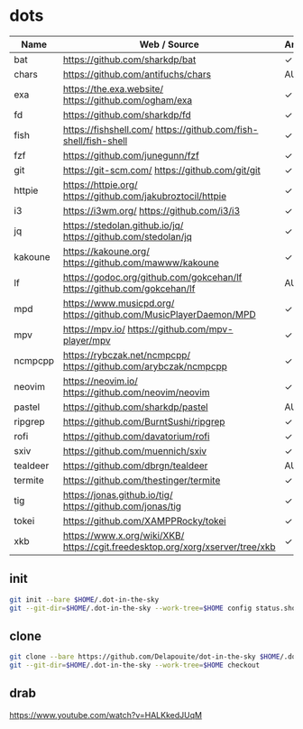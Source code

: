 # dots

Name | Web / Source | Arch | Lang | Badge
-----|--------------|------|------|------
bat | https://github.com/sharkdp/bat | ✓ | 🦀 | ![lc](https://img.shields.io/github/last-commit/sharkdp/bat)
chars | https://github.com/antifuchs/chars | AUR | 🦀 | ![lc](https://img.shields.io/github/last-commit/antifuchs/chars) 
exa | https://the.exa.website/ https://github.com/ogham/exa | ✓ | 🦀 | ![lc](https://img.shields.io/github/last-commit/ogham/exa)
fd | https://github.com/sharkdp/fd | ✓ | 🦀 | ![lc](https://img.shields.io/github/last-commit/sharkdp/fd)
fish | https://fishshell.com/ https://github.com/fish-shell/fish-shell | ✓ | C++ | ![lc](https://img.shields.io/github/last-commit/fish-shell/fish-shell)
fzf | https://github.com/junegunn/fzf | ✓ | 🐹 | ![lc](https://img.shields.io/github/last-commit/junegunn/fzf)
git | https://git-scm.com/ https://github.com/git/git | ✓ | C | ![lc](https://img.shields.io/github/last-commit/git/git)
httpie | https://httpie.org/ https://github.com/jakubroztocil/httpie | ✓ | 🐍 | ![lc](https://img.shields.io/github/last-commit/jakubroztocil/httpie)
i3 | https://i3wm.org/ https://github.com/i3/i3 | ✓ | C | ![lc](https://img.shields.io/github/last-commit/i3/i3)
jq | https://stedolan.github.io/jq/ https://github.com/stedolan/jq | ✓ | C | ![lc](https://img.shields.io/github/last-commit/stedolan/jq)
kakoune | https://kakoune.org/ https://github.com/mawww/kakoune | ✓ | C++ | ![lc](https://img.shields.io/github/last-commit/mawww/kakoune)
lf | https://godoc.org/github.com/gokcehan/lf https://github.com/gokcehan/lf | AUR | 🐹 | ![lc](https://img.shields.io/github/last-commit/gokcehan/lf)
mpd | https://www.musicpd.org/ https://github.com/MusicPlayerDaemon/MPD | ✓ | C++ | ![lc](https://img.shields.io/github/last-commit/MusicPlayerDaemon/MPD)
mpv | https://mpv.io/ https://github.com/mpv-player/mpv | ✓ | C | ![lc](https://img.shields.io/github/last-commit/mpv-player/mpv)
ncmpcpp | https://rybczak.net/ncmpcpp/ https://github.com/arybczak/ncmpcpp | ✓ | C++ | ![lc](https://img.shields.io/github/last-commit/arybczak/ncmpcpp)
neovim | https://neovim.io/ https://github.com/neovim/neovim | ✓ | C | ![lc](https://img.shields.io/github/last-commit/neovim/neovim)
pastel | https://github.com/sharkdp/pastel | AUR | 🦀 | ![lc](https://img.shields.io/github/last-commit/sharkdp/pastel)
ripgrep  | https://github.com/BurntSushi/ripgrep | ✓ | 🦀 | ![lc](https://img.shields.io/github/last-commit/BurntSushi/ripgrep)
rofi | https://github.com/davatorium/rofi | ✓ | C | ![lc](https://img.shields.io/github/last-commit/davatorium/rofi)
sxiv | https://github.com/muennich/sxiv | ✓ | C | ![lc](https://img.shields.io/github/last-commit/muennich/sxiv)
tealdeer | https://github.com/dbrgn/tealdeer | AUR | 🦀 | ![lc](https://img.shields.io/github/last-commit/dbrgn/tealdeer)
termite | https://github.com/thestinger/termite | ✓ | C++ | ![lc](https://img.shields.io/github/last-commit/thestinger/termite)
tig | https://jonas.github.io/tig/ https://github.com/jonas/tig | ✓ | C | ![lc](https://img.shields.io/github/last-commit/jonas/tig)
tokei | https://github.com/XAMPPRocky/tokei | ✓ | 🦀 | ![lc](https://img.shields.io/github/last-commit/XAMPPRocky/tokei)
xkb | https://www.x.org/wiki/XKB/ https://cgit.freedesktop.org/xorg/xserver/tree/xkb | ✓ | C

## init

```sh
git init --bare $HOME/.dot-in-the-sky
git --git-dir=$HOME/.dot-in-the-sky --work-tree=$HOME config status.showUntrackedFiles no
```

## clone

```sh
git clone --bare https://github.com/Delapouite/dot-in-the-sky $HOME/.dot-in-the-sky
git --git-dir=$HOME/.dot-in-the-sky --work-tree=$HOME checkout
```

## drab

https://www.youtube.com/watch?v=HALKkedJUqM
